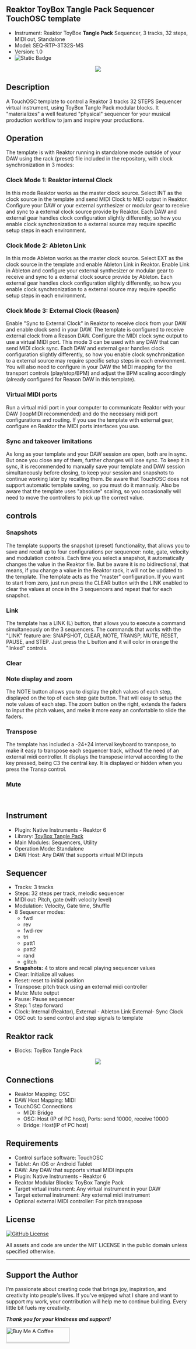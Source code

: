 ## Reaktor ToyBox Tangle Pack Sequencer TouchOSC template
- Instrument: Reaktor ToyBox **Tangle Pack** Sequencer, 3 tracks, 32 steps, MIDI out, Standalone
- Model: SEQ-RTP-3T32S-MS
- Version: 1.0 
- ![Static Badge](https://img.shields.io/badge/testing-progress-blue)


<div align="center"> 
<img src="images/img1.gif" >
</div>

## Description
A TouchOSC template to control a Reaktor 3 tracks 32 STEPS Sequencer virtual instrument, using ToyBox Tangle Pack modular blocks. It "materializes" a well featured  "physical" sequencer for your musical production workflow to  jam and inspire your productions.

## Operation
The template is  with Reaktor running in standalone mode outside of your DAW using the rack (preset) file included in the repository, with clock synchronization in 3 modes:

### Clock Mode 1: Reaktor internal Clock
In this mode Reaktor works as the master clock source. Select INT as the clock source in the template and send MIDI Clock to MIDI output in Reaktor. Configure your DAW or your external synthesizer or modular gear to receive and sync to a external clock source provide by Reaktor. Each DAW and external gear handles clock configuration slightly differently, so how you enable clock synchronization to a external source may require specific setup steps in each environment.

### Clock Mode 2: Ableton Link
In this mode Ableton works as the master clock source. Select EXT as the clock source in the template and enable Ableton Link in Reaktor. Enable Link in Ableton and configure your external synthesizer or modular gear to receive and sync to a external clock source provide by Ableton. Each external gear handles clock configuration slightly differently, so how you enable clock synchronization to a external source may require specific setup steps in each environment.


### Clock Mode 3: External Clock (Reason)
Enable "Sync to External Clock" in Reaktor to receive clock from your DAW and enable clock send in your DAW. The template is configured to receive external clock from a Reason DAW. Configure the MIDI clock sync output to use a virtual MIDI port. This mode 3 can be used with any DAW that can send MIDI clock sync.  Each DAW and external gear handles clock configuration slightly differently, so how you enable clock synchronization to a external source may require specific setup steps in each environment. You will also need to configure in your DAW the MIDI mapping for the transport controls (play/stop/BPM) and adjust the BPM scaling accordingly (already configured for Reason DAW in this template). 


### Virtual MIDI ports
Run a virtual midi port in your computer to communicate Reaktor with your DAW (loopMIDI recommended) and do the necessary midi port configurations and routing. If you use the template with external gear, configure en Reaktor the MIDI ports interfaces you use. 


### Sync and takeover limitations
As long as your template and your DAW session are open, both are in sync. But once you close any of them, further changes will lose sync. To keep it in sync, it is recommended to manually save your template and DAW session simultaneously before closing, to keep your session and snapshots to continue working later by recalling them. Be aware that TouchOSC does not support automatic template saving, so you must do it mannualy. Also be aware that the template uses "absolute" scaling, so you occasionally will need to move the controllers to pick up the correct value.


## controls

### Snapshots
The template supports the snapshot (preset) functionality, that allows you to save and recall up to four configurations per sequencer: note, gate, velocity and modulation controls. Each time you select a snapshot,  it automatically changes the value in the Reaktor file. But be aware it is no bidirectional, that means, if you change a value in the Reaktor rack, it will not be updated to the template. The template acts as the "master" configuration. If you want to start from zero, just run press the CLEAR button with the LINK enabled to clear the values at once in the 3 sequencers and repeat that for each snapshot. 

### Link
The template has a LINK (L) button, that allows you to execute a command simultaneously on the 3 sequencers. The commands that works with the "LINK" feature are: SNAPSHOT, CLEAR, NOTE, TRANSP, MUTE, RESET, PAUSE, and STEP. Just press the L button and it will color in orange the "linked" controls. 


### Clear



### Note display and zoom
The NOTE button allows you to display the pitch values of each step, displayed on the top of each step gate button. That will easy to setup the note values of each step. The zoom button on the right, extends the faders to input the pitch values, and meke it more easy an confortable to slide the faders. 

### Transpose
The template has included a -24+24 interval keyboard to transpose, to make it easy to transpose each sequencer track, without the need of an external midi controller. It displays the transpose interval according to the key pressed, being C3 the central key. It is displayed or hidden when you press the Transp control. 

### Mute 






<br>

## Instrument
- Plugin: Native Instruments - Reaktor 6 
- Library: [ToyBox Tangle Pack](https://www.toyboxaudio.com/pages/tangle-pack)
- Main Modules: Sequencers, Utility
- Operation Mode:  Standalone
- DAW Host:  Any DAW that supports virtual MIDI inputs

## Sequencer
- Tracks: 3 tracks 
- Steps: 32 steps per track, melodic sequencer
- MIDI out: Pitch, gate (with velocity level)
- Modulation: Velocity, Gate time, Shuffle
- 8 Sequencer modes: 
	- fwd  
	- rev  
	- fwd-rev 
	- tri
	- patt1
	- patt2
	- rand
	- glitch
- **Snapshots:** 4 to store and recall playing sequencer values
- Clear: Initialize all values
- Reset: reset to initial position 
- Transpose: pitch track using an external midi controller
- Mute: Mute output
- Pause: Pause sequencer
- Step: 1 step forward
- Clock: Internal (Reaktor), External - Ableton Link  External- Sync Clock  
- OSC out: to send control and step signals to template

## Reaktor rack
- Blocks: ToyBox Tangle Pack

<div align="center"> 
<img src="images/img3.jpg" >
</div>

## Connections
- Reaktor Mapping: OSC
- DAW Host Mapping:  MIDI
- TouchOSC Connections 
	- MIDI: Bridge
	- OSC: Host (IP of PC host), Ports: send 10000, receive 10000
	- Bridge: Host(IP of PC host)

## Requirements
- Control surface software: TouchOSC
- Tablet: An iOS or Android Tablet
- DAW: Any DAW that supports virtual MIDI inpupts
- Plugin: Native Instruments - Reaktor 6
- Reaktor Modular Blocks: ToyBox Tangle Pack
- Target virtual instrument: Any virtual instrument in your DAW
- Target external instrument:  Any external midi instrument 
- Optional external MIDI controller: For pitch transpose

## License

<a href= https://github.com/murry61/touchosc-reaktor-8steps/blob/main/LICENSE > <img alt="GitHub License" src="https://img.shields.io/github/license/murry61/touchosc-reaktor-8steps"></a>

All assets and code are under the MIT LICENSE in the public domain unless specified otherwise.

---

## Support the Author
<p> 
I'm passionate about creating code that brings joy, inspiration, and creativity into people's lives. If you've enjoyed what I share and want to support my work, your contribution will help me to continue building. Every little bit fuels my creativity.
</p>

**_Thank you for your kindness and support!_** 

<a href="https://www.buymeacoffee.com/r1c4rd0" target="_blank"><img src="https://www.buymeacoffee.com/assets/img/custom_images/orange_img.png" alt="Buy Me A Coffee" style="height: 41px !important;width: 174px !important;box-shadow: 0px 3px 2px 0px rgba(190, 190, 190, 0.5) !important;-webkit-box-shadow: 0px 3px 2px 0px rgba(190, 190, 190, 0.5) !important;" ></a>
